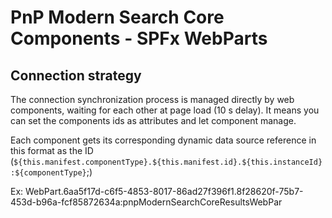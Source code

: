 # PnP Modern Search Core Components - SPFx WebParts

## Connection strategy

The connection synchronization process is managed directly by web components, waiting for each other at page load (10 s delay). It means you can set the components ids as attributes and let component manage.

Each component gets its corresponding dynamic data source reference in this format as the ID (`${this.manifest.componentType}.${this.manifest.id}.${this.instanceId}:${componentType}`;)

Ex: WebPart.6aa5f17d-c6f5-4853-8017-86ad27f396f1.8f28620f-75b7-453d-b96a-fcf85872634a:pnpModernSearchCoreResultsWebPar